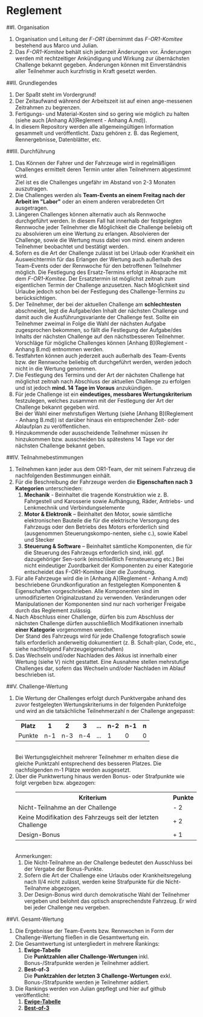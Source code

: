 # Reglement
##I. Organisation
1. Organisation und Leitung der *F-OR1* übernimmt das *F-OR1-Komitee* bestehend aus Marco und Julian.
2. Das *F-OR1-Komitee* behält sich jederzeit Änderungen vor. Änderungen werden mit rechtzeitiger Ankündigung und Wirkung zur übernächsten Challenge bekannt gegeben. Änderungen können mit Einverständnis aller Teilnehmer auch kurzfristig in Kraft gesetzt werden.

##II. Grundlegendes
1. Der Spaßt steht im Vordergrund!
2. Der Zeitaufwand während der Arbeitszeit ist auf einen ange-messenen Zeitrahmen zu begrenzen.
3. Fertigungs- und Material-Kosten sind so gering wie möglich zu halten (siehe auch [Anhang A](Reglement - Anhang A.md)).
4. In diesem Repository werden alle allgemeingültigen Information gesammelt und veröffentlicht. Dazu gehören z. B. das Reglement, Rennergebnisse, Datenblätter, etc.

##III. Durchführung
1. Das Können der Fahrer und der Fahrzeuge wird in regelmäßigen Challenges ermittelt deren Termin unter allen Teilnehmern abgestimmt wird.<br/>Ziel ist es die Challenges ungefähr im Abstand von 2-3 Monaten auszutragen. 
2. Die Challenges werden als **Team-Events an einem Freitag nach der Arbeit im "Labor"** oder an einem anderen verabredeten Ort ausgetragen.
3. Längeren Challenges können alternativ auch als Rennwoche durchgeführt werden. In diesem Fall hat innerhalb der festgelegten Rennwoche jeder Teilnehmer die Möglichkeit die Challenge beliebig oft zu absolvieren um eine Wertung zu erlangen. Absolvieren der Challenge, sowie die Wertung muss dabei von mind. einem anderen Teilnehmer beobachtet und bestätigt werden.
4. Sofern es die Art der Challenge zulässt ist bei Urlaub oder Krankheit ein Ausweichtermin für das Erlangen der Wertung auch außerhalb des Team-Events oder der Rennwoche für den betroffenen Teilnehmer möglich. Die Festlegung des Ersatz-Termins erfolgt in Absprache mit dem *F-OR1-Komitee*. Der Ersatztermin ist möglichst zeitnah zum eigentlichen Termin der Challenge anzusetzen. Nach Möglichkeit sind Urlaube jedoch schon bei der Festlegung des Challenge-Termins zu berücksichtigen.
5. Der Teilnehmer, der bei der aktuellen Challenge am **schlechtesten** abschneidet, legt die Aufgabe/den Inhalt der nächsten Challenge und damit auch die Ausführungsvariante der Challenge fest. Sollte ein Teilnehmer zweimal in Folge die Wahl der nächsten Aufgabe zugesprochen bekommen, so fällt die Festlegung der Aufgabe/des Inhalts der nächsten Challenge auf den nächstbesseren Teilnehmer.<br/>Vorschläge für mögliche Challenges können [Anhang B](Reglement - Anhang B.md) entnommen werden.
6. Testfahrten können auch jederzeit auch außerhalb des Team-Events bzw. der Rennwoche beliebig oft durchgeführt werden, werden jedoch nicht in die Wertung genommen.
7. Die Festlegung des Termins und der Art der nächsten Challenge hat möglichst zeitnah nach Abschluss der aktuellen Challenge zu erfolgen und ist jedoch **mind. 14 Tage im Voraus** anzukündigen.
8. Für jede Challenge ist ein **eindeutiges, messbares Wertungskriterium** festzulegen, welches zusammen mit der Festlegung der Art der Challenge bekannt gegeben wird.<br/>Bei der Wahl einer mehrstufigen Wertung (siehe [Anhang B](Reglement - Anhang B.md)) ist darüber hinaus ein entsprechender Zeit- oder Ablaufplan zu veröffentlichen.
9. Hinzukommende oder ausscheidende Teilnehmer müssen ihr hinzukommen bzw. ausscheiden bis spätestens 14 Tage vor der nächsten Challenge bekannt geben.

##IV. Teilnahmebestimmungen
1. Teilnehmen kann jeder aus dem OR1-Team, der mit seinem Fahrzeug die nachfolgenden Bestimmungen einhält.
2. Für die Beschreibung der Fahrzeuge werden die **Eigenschaften nach 3 Kategorien** unterschieden:
    1. **Mechanik** - Beinhaltet die tragende Konstruktion wie z. B. Fahrgestell und Karosserie sowie Aufhängung, Räder, Antriebs- und Lenkmechnik und Verbindungselemente
    2. **Motor & Elektronik** – Beinhaltet den Motor, sowie sämtliche elektronischen Bauteile die für die elektrische Versorgung des Fahrzeugs oder den Betriebs des Motors erforderlich sind (ausgenommen Steuerungskompo-nenten, siehe c.), sowie Kabel und Stecker
    3. **Steuerung & Software** – Beinhaltet sämtliche Komponenten, die für die Steuerung des Fahrzeugs erforderlich sind, inkl. ggf. dazugehöriger Sen-sorik (einschließlich Fernsteuerung etc.)
Bei nicht eindeutiger Zuordbarkeit der Komponenten zu einer Kategorie entscheidet das F-OR1-Komitee über die Zuordnung.
3. Für alle Fahrzeuge wird die in [Anhang A](Reglement - Anhang A.md) beschriebene Grundkonfiguration an festgelegten Komponenten & Eigenschaften vorgeschrieben. Alle Komponenten sind im unmodifizierten Originalzustand zu verwenden. Veränderungen oder Manipulationen der Komponenten sind nur nach vorheriger Freigabe durch das Reglement zulässig.
4. Nach Abschluss einer Challenge, dürfen bis zum Abschluss der nächsten Challenge dürfen ausschließlich Modifikationen innerhalb **einer Kategorie** vorgenommen werden.<br/>Der Stand des Fahrzeugs wird für jede Challenge fotografisch sowie falls erforderlich anderweitig dokumentiert (z. B. Schalt-plan, Code, etc., siehe nachfolgend Fahrzeugeigenschaften)
5. Das Wechseln und/oder Nachladen des Akkus ist innerhalb einer Wertung (siehe V) nicht gestattet. Eine Ausnahme stellen mehrstufige Challenges dar, sofern das Wechseln und/oder Nachladen im Ablauf beschrieben ist.

##V. Challenge-Wertung
1. Die Wertung der Challenges erfolgt durch Punktvergabe anhand des zuvor festgelegten Wertungskriteriums in der folgenden Punktefolge und wird an die tatsächliche Teilnehmerzahl n der Challenge angepasst:<br><table><tbody><tr><th>Platz</th><th>1</th><th>2</th><th>3</th><th>...</th><th>n-2</th><th>n-1</th><th>n</th></tr><tr><td>Punkte</td><td>n-1</td><td>n-3</td><td>n-4</td><td>...</td><td>1</td><td>0</td><td>0</td></tr></table><br>Bei Wertungsgleichheit mehrerer Teilnehmer m erhalten diese die gleiche Punktzahl entsprechend des besseren Platzes. Die nachfolgenden m-1 Plätze werden ausgesetzt.
2. Über die Punktwertung hinaus werden Bonus- oder Strafpunkte wie folgt vergeben bzw. abgezogen:<br><table><tbody><tr><th>Kriterium</th><th>Punkte</th></tr><tr><td>Nicht-Teilnahme an der Challenge</td><td>- 2</td></tr><tr><td>Keine Modifikation des Fahrzeugs seit der letzten Challenge</td><td>+ 2</td></tr><tr><td>Design-Bonus</td><td>+ 1</td></tr></table><br>Anmerkungen:
    1. Die Nicht-Teilnahme an der Challenge bedeutet den Ausschluss bei der Vergabe der Bonus-Punkte.
    2. Sofern die Art der Challenge eine Urlaubs oder Krankheitsregelung nach II/4 nicht zulässt, werden keine Strafpunkte für die Nicht-Teilnahme abgezogen.
    3. Der Design-Bonus wird durch demokratische Wahl der Teilnehmer vergeben und belohnt das optisch ansprechendste Fahrzeug. Er wird bei jeder Challenge neu vergeben.

##VI. Gesamt-Wertung
1. Die Ergebnisse der Team-Events bzw. Rennwochen in Form der Challenge-Wertung fließen in die Gesamtwertung ein.
2. Die Gesamtwertung ist untergliedert in mehrere Rankings:
    1. **Ewige-Tabelle**<br>Die **Punktzahlen aller Challenge-Wertungen** inkl. Bonus-/Strafpunkte werden je Teilnehmer addiert.
    2. **Best-of-3**<br>Die **Punktzahlen der letzten 3 Challenge-Wertungen** exkl. Bonus-/Strafpunkte werden je Teilnehmer addiert.
3. Die Rankings werden von Julian gepflegt und hier auf github veröffentlicht:
    1. **[Ewige-Tabelle](Ranking-1.md)**
    2. **[Best-of-3](Ranking-1.md)**

